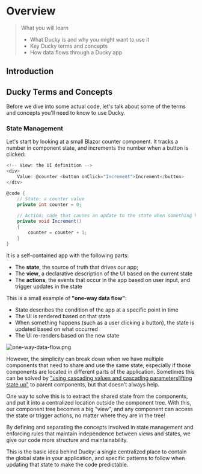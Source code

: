 # Overview

> What you will learn
> * What Ducky is and why you might want to use it
> * Key Ducky terms and concepts
> * How data flows through a Ducky app

## Introduction



## Ducky Terms and Concepts

Before we dive into some actual code, let's talk about some of the terms and concepts you'll need to know to use Ducky.

### State Management

Let's start by looking at a small Blazor counter component. It tracks a number in component state, and increments the number when a button is clicked:

```C#
<!-- View: the UI definition -->
<div>
    Value: @counter <button onClick="Increment">Increment</button>
</div>

@code {
    // State: a counter value
    private int counter = 0;
    
    // Action: code that causes an update to the state when something happens
    private void Increment()
    {
        counter = counter + 1;
    }
}
```

It is a self-contained app with the following parts:

* The **state**, the source of truth that drives our app;
* The **view**, a declarative description of the UI based on the current state
* The **actions**, the events that occur in the app based on user input, and trigger updates in the state

This is a small example of **"one-way data flow"**:

* State describes the condition of the app at a specific point in time
* The UI is rendered based on that state
* When something happens (such as a user clicking a button), the state is updated based on what occurred
* The UI re-renders based on the new state

![one-way-data-flow.png](one-way-data-flow.png)

However, the simplicity can break down when we have multiple components that need to share and use the same state, especially if those components are located in different parts of the application. Sometimes this can be solved by ["using cascading values and cascading parameterslifting state up"](https://chrissainty.com/understanding-cascading-values-and-cascading-parameters/) to parent components, but that doesn't always help.

One way to solve this is to extract the shared state from the components, and put it into a centralized location outside the component tree. With this, our component tree becomes a big "view", and any component can access the state or trigger actions, no matter where they are in the tree!

By defining and separating the concepts involved in state management and enforcing rules that maintain independence between views and states, we give our code more structure and maintainability.

This is the basic idea behind Ducky: a single centralized place to contain the global state in your application, and specific patterns to follow when updating that state to make the code predictable.
